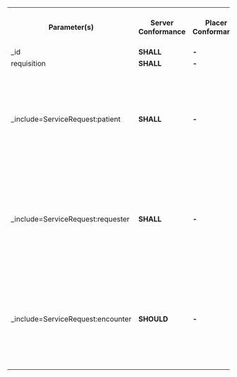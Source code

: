 <table class="list" width="100%">
<tbody>
  <tr>
    <th>Parameter(s)</th>
    <th>Server Conformance </th>
    <th>Placer Conformance </th>
    <th>Filler Conformance </th>
    <th>Patient Conformance </th>
    <th>Type(s)</th>
    <th>Requirements (when used alone or in combination)</th>
  </tr>
  <tr>
        <td>_id</td>
        <td><b>SHALL</b></td>
        <td><b>-</b></td>
        <td><b>-</b></td>
        <td><b>-</b></td>
        <td><code>token</code></td>
        <td></td>
  </tr>
   <tr>
        <td>requisition</td>
        <td><b>SHALL</b></td>
        <td><b>-</b></td>
        <td><b>-</b></td>
        <td><b>-</b></td>
        <td><code>token</code></td>
        <td></td>
  </tr>
  <tr>
        <td>_include=ServiceRequest:patient</td>
        <td><b>SHALL</b></td>
        <td><b>-</b></td>
        <td><b>-</b></td>
        <td><b>-</b></td>
        <td><code>reference</code></td>
        <td>Modifies search results from a query using other search parameters by including the referenced focus resource</td>
  </tr>
  <tr>
        <td>_include=ServiceRequest:requester</td>
        <td><b>SHALL</b></td>
        <td><b>-</b></td>
        <td><b>-</b></td>
        <td><b>-</b></td>
        <td><code>reference</code></td>
        <td>Modifies search results from a query using other search parameters by including the referenced focus resource</td>
  </tr>
  <tr>
        <td>_include=ServiceRequest:encounter</td>
        <td><b>SHOULD</b></td>
        <td><b>-</b></td>
        <td><b>-</b></td>
        <td><b>-</b></td>
        <td><code>reference</code></td>
        <td>Modifies search results from a query using other search parameters by including the referenced focus resource</td>
  </tr>
 </tbody>
</table>
